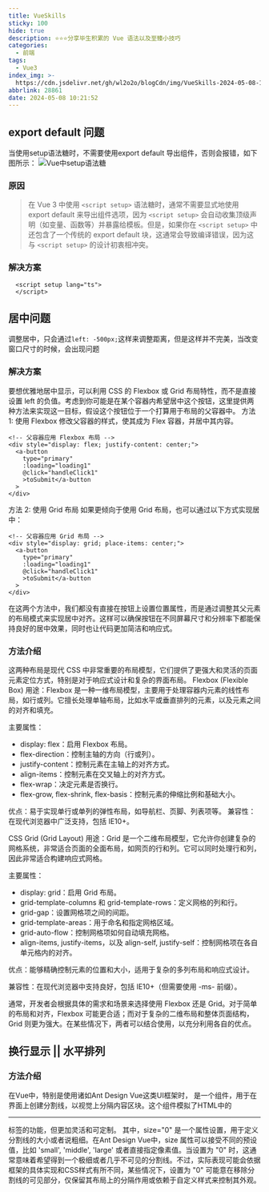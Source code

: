 ```yaml
---
title: VueSkills
sticky: 100
hide: true
description: ⭐⭐⭐分享毕生积累的 Vue 语法以及至臻小技巧
categories:
  - 前端
tags:
  - Vue3
index_img: >-
  https://cdn.jsdelivr.net/gh/wl2o2o/blogCdn/img/VueSkills-2024-05-08-10-27-38.png
abbrlink: 28861
date: 2024-05-08 10:21:52
---
```

## export default 问题
当使用setup语法糖时，不需要使用export default 导出组件，否则会报错，如下图所示：
![Vue中setup语法糖](https://cdn.jsdelivr.net/gh/wl2o2o/blogCdn/img/VueSkills-2024-05-08-10-28-55.png)

### 原因
> 在 Vue 3 中使用 `<script setup>` 语法糖时，通常不需要显式地使用 export default 来导出组件选项，因为 `<script setup>` 会自动收集顶级声明（如变量、函数等）并暴露给模板。但是，如果你在 `<script setup>` 中还包含了一个传统的 export default 块，这通常会导致编译错误，因为这与 `<script setup>` 的设计初衷相冲突。

### 解决方案
```vue
  <script setup lang="ts">
  </script>
```

## 居中问题
调整居中，只会通过`left: -500px;`这样来调整距离，但是这样并不完美，当改变窗口尺寸的时候，会出现问题

### 解决方案
要想优雅地居中显示，可以利用 CSS 的 Flexbox 或 Grid 布局特性，而不是直接设置 left 的负值。考虑到你可能是在某个容器内希望居中这个按钮，这里提供两种方法来实现这一目标，假设这个按钮位于一个打算用于布局的父容器中。
方法 1: 使用 Flexbox
修改父容器的样式，使其成为 Flex 容器，并居中其内容。
```vue
<!-- 父容器应用 Flexbox 布局 -->
<div style="display: flex; justify-content: center;">
  <a-button
    type="primary"
    :loading="loading1"
    @click="handleClick1"
    >toSubmit</a-button
  >
</div>
```
方法 2: 使用 Grid 布局
如果更倾向于使用 Grid 布局，也可以通过以下方式实现居中：
```vue
<!-- 父容器应用 Grid 布局 -->
<div style="display: grid; place-items: center;">
  <a-button
    type="primary"
    :loading="loading1"
    @click="handleClick1"
    >toSubmit</a-button
  >
</div>
```
在这两个方法中，我们都没有直接在按钮上设置位置属性，而是通过调整其父元素的布局模式来实现居中对齐。这样可以确保按钮在不同屏幕尺寸和分辨率下都能保持良好的居中效果，同时也让代码更加简洁和响应式。

### 方法介绍
这两种布局是现代 CSS 中非常重要的布局模型，它们提供了更强大和灵活的页面元素定位方式，特别是对于响应式设计和复杂的界面布局。
Flexbox (Flexible Box)
用途：Flexbox 是一种一维布局模型，主要用于处理容器内元素的线性布局，如行或列。它擅长处理单轴布局，比如水平或垂直排列的元素，以及元素之间的对齐和填充。

主要属性：
- display: flex：启用 Flexbox 布局。
- flex-direction：控制主轴的方向（行或列）。
- justify-content：控制元素在主轴上的对齐方式。
- align-items：控制元素在交叉轴上的对齐方式。
- flex-wrap：决定元素是否换行。
- flex-grow, flex-shrink, flex-basis：控制元素的伸缩比例和基础大小。

优点：易于实现单行或单列的弹性布局，如导航栏、页脚、列表项等。
兼容性：在现代浏览器中广泛支持，包括 IE10+。

CSS Grid (Grid Layout)
用途：Grid 是一个二维布局模型，它允许你创建复杂的网格系统，非常适合页面的全面布局，如网页的行和列。它可以同时处理行和列，因此非常适合构建响应式网格。

主要属性：
- display: grid：启用 Grid 布局。
- grid-template-columns 和 grid-template-rows：定义网格的列和行。
- grid-gap：设置网格项之间的间距。
- grid-template-areas：用于命名和指定网格区域。
- grid-auto-flow：控制网格项如何自动填充网格。
- align-items, justify-items，以及 align-self, justify-self：控制网格项在各自单元格内的对齐。

优点：能够精确控制元素的位置和大小，适用于复杂的多列布局和响应式设计。

兼容性：在现代浏览器中支持良好，包括 IE10+（但需要使用 -ms- 前缀）。

通常，开发者会根据具体的需求和场景来选择使用 Flexbox 还是 Grid。对于简单的布局和对齐，Flexbox 可能更合适；而对于复杂的二维布局和整体页面结构，Grid 则更为强大。在某些情况下，两者可以结合使用，以充分利用各自的优点。

## 换行显示 || 水平排列
### 方法介绍
在Vue中，特别是使用诸如Ant Design Vue这类UI框架时，<a-divider> 是一个组件，用于在界面上创建分割线，以视觉上分隔内容区块。这个组件模拟了HTML中的<hr>标签的功能，但更加灵活和可定制。
其中，size="0" 是一个属性设置，用于定义分割线的大小或者说粗细。在Ant Design Vue中，size 属性可以接受不同的预设值，比如 'small', 'middle', 'large' 或者直接指定像素值。当设置为 "0" 时，这通常意味着希望得到一个极细或者几乎不可见的分割线。不过，实际表现可能会依据框架的具体实现和CSS样式有所不同，某些情况下，设置为 "0" 可能意在移除分割线的可见部分，仅保留其布局上的分隔作用或依赖于自定义样式来控制其外观。
